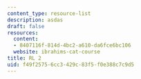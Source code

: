 ```yaml
---
content_type: resource-list
description: asdas
draft: false
resources:
  content:
  - 8407116f-814d-4bc2-a610-da6fce6bc106
  website: ibrahims-cat-course
title: RL 2
uid: f49f2575-6cc3-429c-83f5-f0e388c7c9d5
---
```

